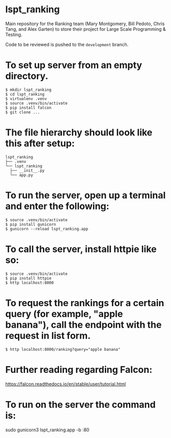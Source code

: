 # lspt_ranking
Main repository for the Ranking team (Mary Montgomery, Bill Pedoto, Chris Tang, and Alex Garten) to store their project for Large Scale Programming & Testing.

Code to be reviewed is pushed to the `development` branch.

# To set up server from an empty directory.
```
$ mkdir lspt_ranking  
$ cd lspt_ranking  
$ virtualenv .venv  
$ source .venv/bin/activate  
$ pip install falcon  
$ git clone ...  
```

# The file hierarchy should look like this after setup:
```
lspt_ranking  
├── .venv  
└── lspt_ranking  
  ├── __init__.py  
  └── app.py  
```

# To run the server, open up a terminal and enter the following:
```
$ source .venv/bin/activate  
$ pip install gunicorn  
$ gunicorn --reload lspt_ranking.app  
```

# To call the server, install httpie like so:
```
$ source .venv/bin/activate
$ pip install httpie
$ http localhost:8000
```
# To request the rankings for a certain query (for example, "apple banana"), call the endpoint with the request in list form.
```
$ http localhost:8000/ranking?query="apple banana"
```

# Further reading regarding Falcon:  
https://falcon.readthedocs.io/en/stable/user/tutorial.html

# To run on the server the command is:
sudo gunicorn3 lspt_ranking.app -b :80